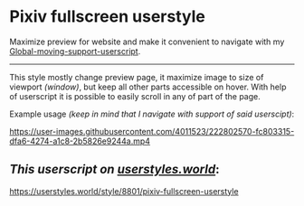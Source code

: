 # Pixiv fullscreen userstyle

Maximize preview for website and make it convenient to navigate with my [Global-moving-support-userscript](https://github.com/JumpJets/Global-moving-support-userscript).

----

This style mostly change preview page, it maximize image to size of viewport _(window)_, but keep all other parts accessible on hover. With help of userscript it is possible to easily scroll in any of part of the page.

Example usage _(keep in mind that I navigate with support of said userscipt)_:

https://user-images.githubusercontent.com/4011523/222802570-fc803315-dfa6-4274-a1c8-2b5826e9244a.mp4

## *This userscript on* [***userstyles.world***](https://userstyles.world):

https://userstyles.world/style/8801/pixiv-fullscreen-userstyle
